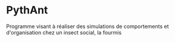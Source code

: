 # PythAnt
Programme visant à réaliser des simulations de comportements et d'organisation chez un insect social, la fourmis
